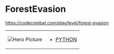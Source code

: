# ForestEvasion 

https://codecombat.com/play/level/forest-evasion
<table>
<tr>
<td>

![Hero Picture](hero.png?raw=true "Hero Picture")

</td>
<td>
<ul>
<li>

[PYTHON](ForestEvasion.py)

</li>
</td>
</tr>
<table>